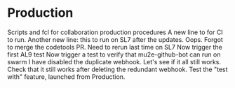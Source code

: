 # Production
Scripts and fcl for collaboration production procedures
A new line to for CI to run.
Another new line: this to run on SL7 after the updates.
Oops. Forgot to merge the codetools PR.  Need to rerun last time on SL7
Now trigger the first AL9 test
Now trigger a test to verify that mu2e-github-bot can run on swarm
I have disabled the duplicate webhook.  Let's see if it all still works.
Check that it still works after deleting the redundant webhook.
Test the "test with" feature, launched from Production.
